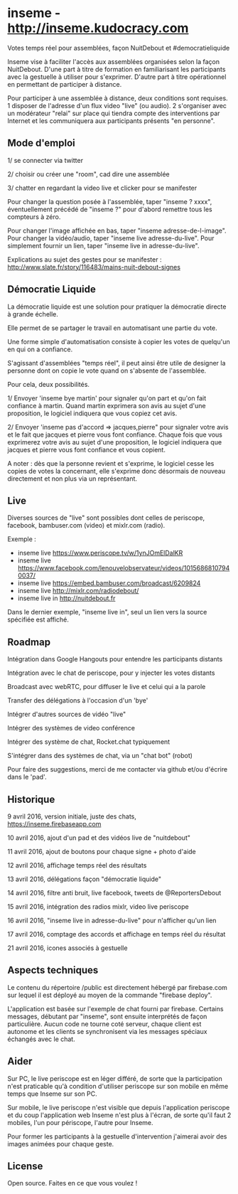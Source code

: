 # inseme - http://inseme.kudocracy.com
Votes temps réel pour assemblées, façon NuitDebout et #democratieliquide

Inseme vise à faciliter l'accès aux assemblées organisées selon la façon NuitDebout. D'une part à titre de formation en familiarisant les participants avec la gestuelle à utiliser pour s'exprimer. D'autre part à titre opérationnel en permettant de participer à distance.

Pour participer à une assemblée à distance, deux conditions sont requises.
1 disposer de l'adresse d'un flux video "live" (ou audio).
2 s'organiser avec un modérateur "relai" sur place qui tiendra compte des interventions par Internet et les communiquera aux participants présents "en personne".


## Mode d'emploi

1/ se connecter via twitter

2/ choisir ou créer une "room", cad dire une assemblée

3/ chatter en regardant la video live et clicker pour se manifester

Pour changer la question posée à l'assemblée, taper "inseme ? xxxx", 
éventuellement précédé de "inseme ?" pour d'abord remettre tous les compteurs à zéro.

Pour changer l'image affichée en bas, taper "inseme adresse-de-l-image".
Pour changer la vidéo/audio, taper "inseme live adresse-du-live".
Pour simplement fournir un lien, taper "inseme live in adresse-du-live".


Explications au sujet des gestes pour se manifester : http://www.slate.fr/story/116483/mains-nuit-debout-signes


## Démocratie Liquide

La démocratie liquide est une solution pour pratiquer la démocratie directe à grande échelle.

Elle permet de se partager le travail en automatisant une partie du vote.

Une forme simple d'automatisation consiste à copier les votes de quelqu'un en qui on a confiance.

S'agissant d'assemblées "temps réel", il peut ainsi être utile de designer la personne dont on copie le vote quand on s'absente de l'assemblée.

Pour cela, deux possibilités. 

1/ Envoyer 'inseme bye martin' pour signaler qu'on part et qu'on fait confiance à martin.
Quand martin exprimera son avis au sujet d'une proposition, le logiciel indiquera que vous copiez cet avis.

2/ Envoyer 'inseme pas d'accord => jacques,pierre" pour signaler votre avis et le fait que jacques et pierre vous font confiance.
Chaque fois que vous exprimerez votre avis au sujet d'une proposition, le logiciel indiquera que jacques et pierre vous font confiance et vous copient.

A noter : dès que la personne revient et s'exprime, le logiciel cesse les copies de votes la concernant, elle s'exprime donc désormais de nouveau directement et non plus via un représentant.


## Live

Diverses sources de "live" sont possibles dont celles de periscope, facebook, bambuser.com (video) et mixlr.com (radio).

Exemple :

- inseme live https://www.periscope.tv/w/1ynJOmElDalKR
- inseme live https://www.facebook.com/lenouvelobservateur/videos/10156868107940037/
- inseme live https://embed.bambuser.com/broadcast/6209824
- inseme live http://mixlr.com/radiodebout/
- inseme live in http://nuitdebout.fr

Dans le dernier exemple, "inseme live in", seul un lien vers la source spécifiée est affiché.
  

## Roadmap

Intégration dans Google Hangouts pour entendre les participants distants

Intégration avec le chat de periscope, pour y injecter les votes distants

Broadcast avec webRTC, pour diffuser le live et celui qui a la parole

Transfer des délégations à l'occasion d'un 'bye'

Intégrer d'autres sources de vidéo "live"

Intégrer des systèmes de video conférence

Intégrer des système de chat, Rocket.chat typiquement

S'intégrer dans des systèmes de chat, via un "chat bot" (robot)

Pour faire des suggestions, merci de me contacter via github et/ou d'écrire dans le 'pad'.


## Historique

9 avril 2016, version initiale, juste des chats, https://inseme.firebaseapp.com

10 avril 2016, ajout d'un pad et des vidéos live de "nuitdebout"

11 avril 2016, ajout de boutons pour chaque signe + photo d'aide

12 avril 2016, affichage temps réel des résultats

13 avril 2016, délégations façon "démocratie liquide"

14 avril 2016, filtre anti bruit, live facebook, tweets de @ReportersDebout

15 avril 2016, intégration des radios mixlr, video live periscope

16 avril 2016, "inseme live in adresse-du-live" pour n'afficher qu'un lien

17 avril 2016, comptage des accords et affichage en temps réel du résultat

21 avril 2016, icones associés à gestuelle


## Aspects techniques

Le contenu du répertoire /public est directement hébergé par firebase.com sur 
lequel il est déployé au moyen de la commande "firebase deploy".

L'application est basée sur l'exemple de chat fourni par firebase. 
Certains messages, débutant par "inseme", sont ensuite interprétés de façon particulière. 
Aucun code ne tourne coté serveur, chaque client est autonome et les clients
se synchronisent via les messages spéciaux échangés avec le chat.


## Aider

Sur PC, le live periscope est en léger différé, de sorte que la participation n'est praticable qu'à condition d'utiliser periscope sur son mobile en même temps que Inseme sur son PC.

Sur mobile, le live periscope n'est visible que depuis l'application periscope et du coup l'application web Inseme n'est plus à l'écran, de sorte qu'il faut 2 mobiles, l'un pour périscope, l'autre pour Inseme.

Pour former les participants à la gestuelle d'intervention j'aimerai avoir des images animées pour chaque geste.

## License

Open source. Faites en ce que vous voulez !
